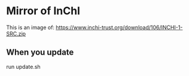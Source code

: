 # Mirror of InChI 

This is an image of: https://www.inchi-trust.org/download/106/INCHI-1-SRC.zip

## When you update
run update.sh


